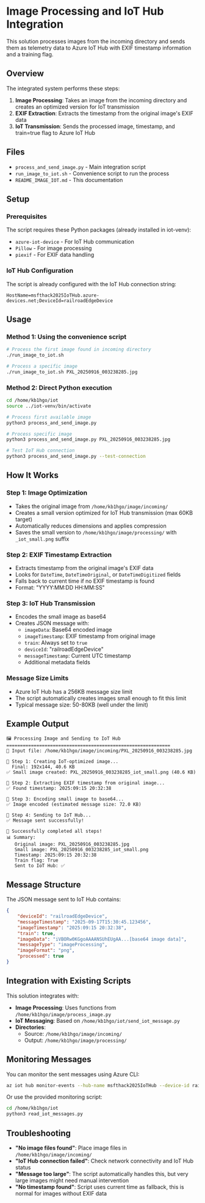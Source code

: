 # Image Processing and IoT Hub Integration

This solution processes images from the incoming directory and sends them as telemetry data to Azure IoT Hub with EXIF timestamp information and a training flag.

## Overview

The integrated system performs these steps:
1. **Image Processing**: Takes an image from the incoming directory and creates an optimized version for IoT transmission
2. **EXIF Extraction**: Extracts the timestamp from the original image's EXIF data  
3. **IoT Transmission**: Sends the processed image, timestamp, and train=true flag to Azure IoT Hub

## Files

- `process_and_send_image.py` - Main integration script
- `run_image_to_iot.sh` - Convenience script to run the process
- `README_IMAGE_IOT.md` - This documentation

## Setup

### Prerequisites
The script requires these Python packages (already installed in iot-venv):
- `azure-iot-device` - For IoT Hub communication
- `Pillow` - For image processing
- `piexif` - For EXIF data handling

### IoT Hub Configuration
The script is already configured with the IoT Hub connection string:
```
HostName=msfthack2025IoTHub.azure-devices.net;DeviceId=railroadEdgeDevice
```

## Usage

### Method 1: Using the convenience script
```bash
# Process the first image found in incoming directory
./run_image_to_iot.sh

# Process a specific image
./run_image_to_iot.sh PXL_20250916_003238285.jpg
```

### Method 2: Direct Python execution
```bash
cd /home/kb1hgo/iot
source ../iot-venv/bin/activate

# Process first available image
python3 process_and_send_image.py

# Process specific image
python3 process_and_send_image.py PXL_20250916_003238285.jpg

# Test IoT Hub connection
python3 process_and_send_image.py --test-connection
```

## How It Works

### Step 1: Image Optimization
- Takes the original image from `/home/kb1hgo/image/incoming/`
- Creates a small version optimized for IoT Hub transmission (max 60KB target)
- Automatically reduces dimensions and applies compression
- Saves the small version to `/home/kb1hgo/image/processing/` with `_iot_small.png` suffix

### Step 2: EXIF Timestamp Extraction  
- Extracts timestamp from the original image's EXIF data
- Looks for `DateTime`, `DateTimeOriginal`, or `DateTimeDigitized` fields
- Falls back to current time if no EXIF timestamp is found
- Format: "YYYY:MM:DD HH:MM:SS"

### Step 3: IoT Hub Transmission
- Encodes the small image as base64
- Creates JSON message with:
  - `imageData`: Base64 encoded image
  - `imageTimestamp`: EXIF timestamp from original image
  - `train`: Always set to `true`
  - `deviceId`: "railroadEdgeDevice"
  - `messageTimestamp`: Current UTC timestamp
  - Additional metadata fields

### Message Size Limits
- Azure IoT Hub has a 256KB message size limit
- The script automatically creates images small enough to fit this limit
- Typical message size: 50-80KB (well under the limit)

## Example Output

```
🖼️ Processing Image and Sending to IoT Hub
============================================================
📁 Input file: /home/kb1hgo/image/incoming/PXL_20250916_003238285.jpg

🔄 Step 1: Creating IoT-optimized image...
  Final: 192x144, 40.6 KB
✅ Small image created: PXL_20250916_003238285_iot_small.png (40.6 KB)

🔄 Step 2: Extracting EXIF timestamp from original image...
✅ Found timestamp: 2025:09:15 20:32:38

🔄 Step 3: Encoding small image to base64...
✅ Image encoded (estimated message size: 72.0 KB)

🔄 Step 4: Sending to IoT Hub...
✅ Message sent successfully!

🎉 Successfully completed all steps!
📊 Summary:
   Original image: PXL_20250916_003238285.jpg
   Small image: PXL_20250916_003238285_iot_small.png
   Timestamp: 2025:09:15 20:32:38
   Train flag: True
   Sent to IoT Hub: ✅
```

## Message Structure

The JSON message sent to IoT Hub contains:

```json
{
    "deviceId": "railroadEdgeDevice",
    "messageTimestamp": "2025-09-17T15:30:45.123456",
    "imageTimestamp": "2025:09:15 20:32:38",
    "train": true,
    "imageData": "iVBORw0KGgoAAAANSUhEUgAA...[base64 image data]",
    "messageType": "imageProcessing",
    "imageFormat": "png",
    "processed": true
}
```

## Integration with Existing Scripts

This solution integrates with:
- **Image Processing**: Uses functions from `/home/kb1hgo/image/process_image.py`
- **IoT Messaging**: Based on `/home/kb1hgo/iot/send_iot_message.py`
- **Directories**: 
  - Source: `/home/kb1hgo/image/incoming/`
  - Output: `/home/kb1hgo/image/processing/`

## Monitoring Messages

You can monitor the sent messages using Azure CLI:
```bash
az iot hub monitor-events --hub-name msfthack2025IoTHub --device-id railroadEdgeDevice
```

Or use the provided monitoring script:
```bash
cd /home/kb1hgo/iot
python3 read_iot_messages.py
```

## Troubleshooting

- **"No image files found"**: Place image files in `/home/kb1hgo/image/incoming/`
- **"IoT Hub connection failed"**: Check network connectivity and IoT Hub status
- **"Message too large"**: The script automatically handles this, but very large images might need manual intervention
- **"No timestamp found"**: Script uses current time as fallback, this is normal for images without EXIF data